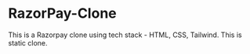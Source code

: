 # RazorPay-Clone

This is a Razorpay clone using tech stack - HTML, CSS, Tailwind.
This is static clone.
